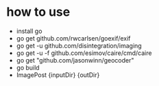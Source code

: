 
# how to use

- install go
- go get github.com/rwcarlsen/goexif/exif
- go get -u github.com/disintegration/imaging
- go get -u -f github.com/esimov/caire/cmd/caire
- go get "github.com/jasonwinn/geocoder"
- go build
- ImagePost {inputDir} {outDir}

